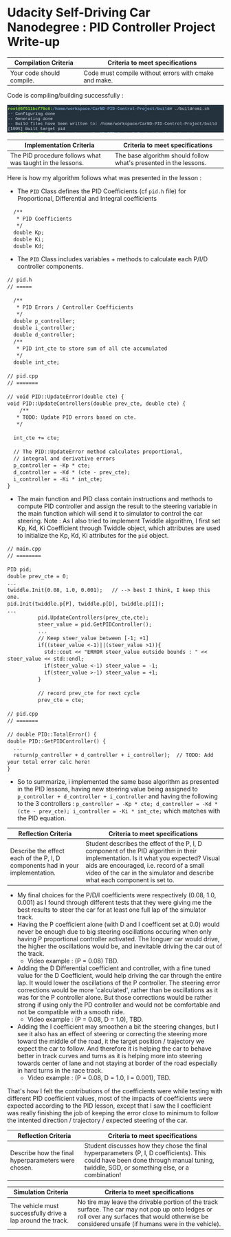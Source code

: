 # Udacity Self-Driving Car Nanodegree : PID Controller Project Write-up

Compilation Criteria | Criteria to meet specifications
-------------------- | -------------------------------
Your code should compile. | Code must compile without errors with cmake and make.

Code is compiling/building successfully : 

![Compilation](/images/005_compilation.png)

Implementation Criteria | Criteria to meet specifications
----------------------- | -------------------------------
The PID procedure follows what was taught in the lessons.| The base algorithm should follow what's presented in the lessons.

Here is how my algorithm follows what was presented in the lesson : 
- The `PID` Class defines the PID Coefficients (cf `pid.h` file) for Proportional, Differential and Integral coefficients
```
  /**
   * PID Coefficients
   */ 
  double Kp;
  double Ki;
  double Kd;
```

- The `PID` Class includes variables + methods to calculate each P/I/D controller components.
```
// pid.h
// =====

  /**
   * PID Errors / Controller Coefficients
   */
  double p_controller;
  double i_controller;
  double d_controller;
  /**
   * PID int_cte to store sum of all cte accumulated
   */ 
  double int_cte;

// pid.cpp
// =======

// void PID::UpdateError(double cte) {
void PID::UpdateControllers(double prev_cte, double cte) {
    /**
   * TODO: Update PID errors based on cte.
   */
  
  int_cte += cte;
  
  // The PID::UpdateError method calculates proportional,
  // integral and derivative errors
  p_controller = -Kp * cte;
  d_controller = -Kd * (cte - prev_cte);
  i_controller = -Ki * int_cte;
}
```
- The main function and PID class contain instructions and methods to compute PID controller and assign the result to the steering variable in the main function which will send it to simulator to control the car steering. Note : As I also tried to implement Twiddle algorithm, I first set Kp, Kd, Ki Coefficient through Twiddle object, which attributes are used to initialize the Kp, Kd, Ki attributes for the `pid` object.
```
// main.cpp
// ========

PID pid;
double prev_cte = 0;
...
twiddle.Init(0.08, 1.0, 0.001);   // --> best I think, I keep this one.
pid.Init(twiddle.p[P], twiddle.p[D], twiddle.p[I]);  
...
          pid.UpdateControllers(prev_cte,cte);
          steer_value = pid.GetPIDController();
          ...
          // Keep steer_value between [-1; +1]
          if((steer_value <-1)||(steer_value >1)){
            std::cout << "ERROR steer_value outside bounds : " << steer_value << std::endl;
            if(steer_value <-1) steer_value = -1;
            if(steer_value >-1) steer_value = +1;
          }

          // record prev_cte for next cycle
          prev_cte = cte;
          
// pid.cpp
// =======

// double PID::TotalError() {
double PID::GetPIDController() {
  ...
  return(p_controller + d_controller + i_controller);  // TODO: Add your total error calc here!
}
```
- So to summarize, i implemented the same base algorithm as presented in the PID lessons, having new steering value being assigned to `p_controller + d_controller + i_controller` and having the following to the 3 controllers : `p_controller = -Kp * cte; d_controller = -Kd * (cte - prev_cte); i_controller = -Ki * int_cte;` which matches with the PID equation. 

Reflection Criteria | Criteria to meet specifications
-------------------- | -------------------------------
Describe the effect each of the P, I, D components had in your implementation. | Student describes the effect of the P, I, D component of the PID algorithm in their implementation. Is it what you expected? Visual aids are encouraged, i.e. record of a small video of the car in the simulator and describe what each component is set to.

- My final choices for the P/D/I coefficients were respectively (0.08, 1.0, 0.001) as I found through different tests that they were giving me the best results to steer the car for at least one full lap of the simulator track.
- Having the P coefficient alone (with D and I coefficent set at 0.0) would never be enough due to big steering oscillations occuring when only having P proportional controller activated. The longuer car would drive, the higher the oscillations would be, and inevitable driving the car out of the track.
  - Video example : (P = 0.08) TBD.
- Adding the D Differential coefficient and controller, with a fine tuned value for the D Coefficient, would help driving the car through the entire lap. It would lower the oscillations of the P controller. The steering error corrections would be more 'calculated', rather than be oscillations as it was for the P controller alone. But those corrections would be rather strong if using only the PD controller and would not be comfortable and not be compatible with a smooth ride.
  - Video example :  (P = 0.08, D = 1.0), TBD.
- Adding the I coefficient may smoothen a bit the steering changes, but I see it also has an effect of steering or correcting the steering more toward the middle of the road, it the target position / trajectory we expect the car to follow. And therefore it is helping the car to behave better in track curves and turns as it is helping more into steering towards center of lane and not staying at border of the road especially in hard turns in the race track.
  - Video example :  (P = 0.08, D = 1.0, I = 0.001), TBD.


That's how I felt the contributions of the coefficients were while testing with different PID coefficient values, most of the impacts of coefficients were expected according to the PID lesson, except that I saw the I coefficient was really finishing the job of keeping the error close to minimum to follow the intented direction / trajectory / expected steering of the car.


Reflection Criteria | Criteria to meet specifications
-------------------- | -------------------------------
Describe how the final hyperparameters were chosen. | Student discusses how they chose the final hyperparameters (P, I, D coefficients). This could have been done through manual tuning, twiddle, SGD, or something else, or a combination!



Simulation Criteria | Criteria to meet specifications
-------------------- | -------------------------------
The vehicle must successfully drive a lap around the track. | No tire may leave the drivable portion of the track surface. The car may not pop up onto ledges or roll over any surfaces that would otherwise be considered unsafe (if humans were in the vehicle).
